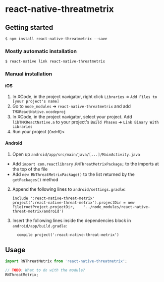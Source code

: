 
# react-native-threatmetrix

## Getting started

`$ npm install react-native-threatmetrix --save`

### Mostly automatic installation

`$ react-native link react-native-threatmetrix`

### Manual installation


#### iOS

1. In XCode, in the project navigator, right click `Libraries` ➜ `Add Files to [your project's name]`
2. Go to `node_modules` ➜ `react-native-threatmetrix` and add `TMXReactNative.xcodeproj`
3. In XCode, in the project navigator, select your project. Add `libTMXReactNative.a` to your project's `Build Phases` ➜ `Link Binary With Libraries`
4. Run your project (`Cmd+R`)<

#### Android

1. Open up `android/app/src/main/java/[...]/MainActivity.java`
  - Add `import com.reactlibrary.RNThreatMetrixPackage;` to the imports at the top of the file
  - Add `new RNThreatMetrixPackage()` to the list returned by the `getPackages()` method
2. Append the following lines to `android/settings.gradle`:
  	```
  	include ':react-native-threat-metrix'
  	project(':react-native-threat-metrix').projectDir = new File(rootProject.projectDir, 	'../node_modules/react-native-threat-metrix/android')
  	```
3. Insert the following lines inside the dependencies block in `android/app/build.gradle`:
  	```
      compile project(':react-native-threat-metrix')
  	```

## Usage
```javascript
import RNThreatMetrix from 'react-native-threatmetrix';

// TODO: What to do with the module?
RNThreatMetrix;
```
